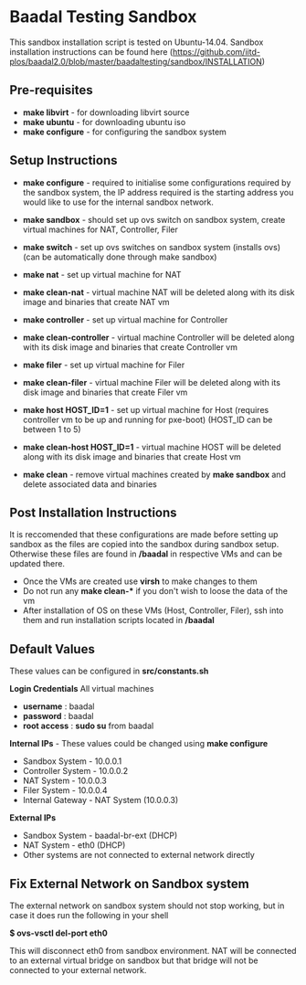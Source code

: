 Baadal Testing Sandbox
===============================================
This sandbox installation script is tested on Ubuntu-14.04. Sandbox installation instructions can be found here (https://github.com/iitd-plos/baadal2.0/blob/master/baadaltesting/sandbox/INSTALLATION)

Pre-requisites
-----------------------------------------------
* __make libvirt__ - for downloading libvirt source
* __make ubuntu__ - for downloading ubuntu iso
* __make configure__ - for configuring the sandbox system

Setup Instructions
-----------------------------------------------
* __make configure__ - required to initialise some configurations required by the sandbox system, the IP address required is the starting address you would like to use for the internal sandbox network.

* __make sandbox__ - should set up ovs switch on sandbox system, create virtual machines for NAT, Controller, Filer  
        
* __make switch__ - set up ovs switches on sandbox system (installs ovs) (can be automatically done through make sandbox)

* __make nat__ - set up virtual machine for NAT
* __make clean-nat__ - virtual machine NAT will be deleted along with its disk image and binaries that create NAT vm
  
* __make controller__ - set up virtual machine for Controller
* __make clean-controller__ - virtual machine Controller will be deleted along with its disk image and binaries that create Controller vm

* __make filer__ - set up virtual machine for Filer
* __make clean-filer__ - virtual machine Filer will be deleted along with its disk image and binaries that create Filer vm

* __make host HOST_ID=1__ - set up virtual machine for Host (requires controller vm to be up and running for pxe-boot) (HOST_ID can be between 1 to 5)
* __make clean-host HOST_ID=1__ - virtual machine HOST will be deleted along with its disk image and binaries that create Host vm

* __make clean__ - remove virtual machines created by __make sandbox__ and delete associated data and binaries

Post Installation Instructions
------------------------------------------------
It is reccomended that these configurations are made before setting up sandbox as the files are copied into the sandbox during sandbox setup. Otherwise these files are found in __/baadal__ in respective VMs and can be updated there.
* Once the VMs are created use __virsh__ to make changes to them
* Do not run any __make clean-\*__ if you don't wish to loose the data of the vm
* After installation of OS on these VMs (Host, Controller, Filer), ssh into them and run installation scripts located in __/baadal__

Default Values
------------------------------------------------
These values can be configured in __src/constants.sh__

__Login Credentials__
All virtual machines
* __username__ : baadal
* __password__ : baadal
* __root access__ : __sudo su__ from baadal

__Internal IPs__ - These values could be changed using __make configure__
* Sandbox System - 10.0.0.1
* Controller System - 10.0.0.2
* NAT System - 10.0.0.3
* Filer System - 10.0.0.4
* Internal Gateway - NAT System (10.0.0.3)

__External IPs__
* Sandbox System - baadal-br-ext (DHCP)
* NAT System - eth0 (DHCP)
* Other systems are not connected to external network directly

Fix External Network on Sandbox system
-------------------------------------------------
The external network on sandbox system should not stop working, but in case it does run the following in your shell

__$ ovs-vsctl del-port eth0__

This will disconnect eth0 from sandbox environment. NAT will be connected to an external virtual bridge on sandbox but that bridge will not be connected to your external network.
